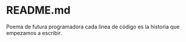 # README.md
Poema de futura programadora
cada linea de código es la historia 
que empezamos a escribir. 
